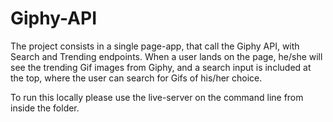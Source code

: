 # Giphy-API

The project consists in a single page-app, that call the Giphy API, with Search and Trending endpoints. When a user lands on the page, he/she will see the trending Gif images from Giphy, and a search input is included at the top, where the user can search for Gifs of his/her choice. 

To run this locally please use the live-server on the command line from inside the folder.

